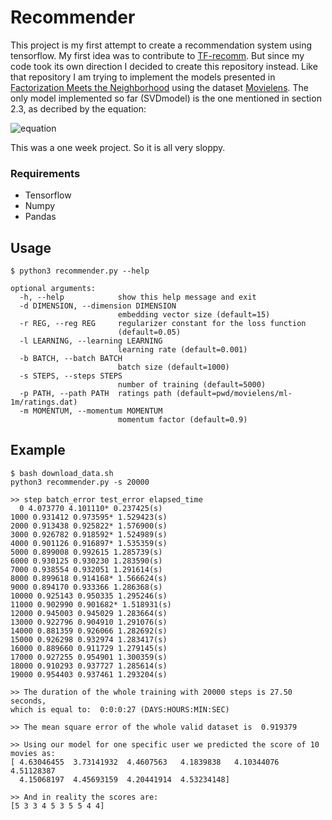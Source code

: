 # Recommender

This project is my first attempt to create a recommendation system using tensorflow. My first idea was to contribute to [TF-recomm](https://github.com/songgc/TF-recomm). But since my code took its own direction I decided to create this repository instead. Like that repository I am trying to implement the models presented in [Factorization Meets the Neighborhood](http://www.cs.rochester.edu/twiki/pub/Main/HarpSeminar/Factorization_Meets_the_Neighborhood-_a_Multifaceted_Collaborative_Filtering_Model.pdf) using the dataset [Movielens](http://grouplens.org/datasets/movielens/). The only model implemented so far (SVDmodel) is the one mentioned in section 2.3, as decribed by the equation:

![equation](http://www.sciweavers.org/tex2img.php?eq=min_%7Bp_%7B%2A%7D%2Cq_%7B%2A%7D%2Cb_%7B%2A%7D%7D%20%5Csum_%7B%28u%2Ci%29%20%5Cin%20K%7D%28r_%7Bui%7D%20-%5Cmu%20-b_%7Bu%7D%20-b_%7Bi%7D%20-p_%7Bu%7D%5E%7BT%7Dq_%7Bi%7D%29%5E%7B2%7D%20%2B%20%5Clambda_%7B3%7D%28%7C%7Cp_%7Bu%7D%7C%7C%5E%7B2%7D%20%2B%20%7C%7Cq_%7Bi%7D%7C%7C%5E%7B2%7D%20%2B%20b_%7Bu%7D%5E%7B2%7D%20%2B%20b_%7Bi%7D%5E%7B2%7D%29&bc=White&fc=Black&im=jpg&fs=12&ff=arev&edit=0[/img])


This was a one week project. So it is all very sloppy.


### Requirements
* Tensorflow 
* Numpy
* Pandas 

## Usage

```
$ python3 recommender.py --help

optional arguments:
  -h, --help            show this help message and exit
  -d DIMENSION, --dimension DIMENSION
                        embedding vector size (default=15)
  -r REG, --reg REG     regularizer constant for the loss function
                        (default=0.05)
  -l LEARNING, --learning LEARNING
                        learning rate (default=0.001)
  -b BATCH, --batch BATCH
                        batch size (default=1000)
  -s STEPS, --steps STEPS
                        number of training (default=5000)
  -p PATH, --path PATH  ratings path (default=pwd/movielens/ml-1m/ratings.dat)
  -m MOMENTUM, --momentum MOMENTUM
                        momentum factor (default=0.9)
```


## Example

```
$ bash download_data.sh
python3 recommender.py -s 20000

>> step batch_error test_error elapsed_time
  0 4.073770 4.101110* 0.237425(s)
1000 0.931412 0.973595* 1.529423(s)
2000 0.913438 0.925822* 1.576900(s)
3000 0.926782 0.918592* 1.524989(s)
4000 0.901126 0.916897* 1.535359(s)
5000 0.899008 0.992615 1.285739(s)
6000 0.930125 0.930230 1.283590(s)
7000 0.938554 0.932051 1.291614(s)
8000 0.899618 0.914168* 1.566624(s)
9000 0.894170 0.933366 1.286368(s)
10000 0.925143 0.950335 1.295246(s)
11000 0.902990 0.901682* 1.518931(s)
12000 0.945003 0.945029 1.283664(s)
13000 0.922796 0.904910 1.291076(s)
14000 0.881359 0.926066 1.282692(s)
15000 0.926298 0.932974 1.283417(s)
16000 0.889660 0.911729 1.279145(s)
17000 0.927255 0.954901 1.300359(s)
18000 0.910293 0.937727 1.285614(s)
19000 0.954403 0.937461 1.293204(s)
 
>> The duration of the whole training with 20000 steps is 27.50 seconds,
which is equal to:  0:0:0:27 (DAYS:HOURS:MIN:SEC)

>> The mean square error of the whole valid dataset is  0.919379

>> Using our model for one specific user we predicted the score of 10 movies as:
[ 4.63046455  3.73141932  4.4607563   4.1839838   4.10344076  4.51128387
  4.15068197  4.45693159  4.20441914  4.53234148]

>> And in reality the scores are:
[5 3 3 4 5 3 5 5 4 4]

```
